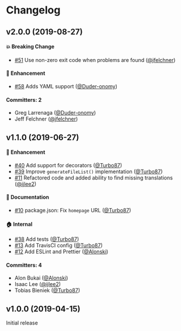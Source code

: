 # Changelog

## v2.0.0 (2019-08-27)

#### :boom: Breaking Change
* [#51](https://github.com/simplabs/ember-intl-analyzer/pull/51) Use non-zero exit code when problems are found ([@jfelchner](https://github.com/jfelchner))

#### :rocket: Enhancement
* [#58](https://github.com/simplabs/ember-intl-analyzer/pull/58) Adds YAML support ([@Duder-onomy](https://github.com/Duder-onomy))

#### Committers: 2
- Greg Larrenaga ([@Duder-onomy](https://github.com/Duder-onomy))
- Jeff Felchner ([@jfelchner](https://github.com/jfelchner))


## v1.1.0 (2019-06-27)

#### :rocket: Enhancement
* [#40](https://github.com/simplabs/ember-intl-analyzer/pull/40) Add support for decorators ([@Turbo87](https://github.com/Turbo87))
* [#39](https://github.com/simplabs/ember-intl-analyzer/pull/39) Improve `generateFileList()` implementation ([@Turbo87](https://github.com/Turbo87))
* [#11](https://github.com/simplabs/ember-intl-analyzer/pull/11) Refactored code and added ability to find missing translations ([@ijlee2](https://github.com/ijlee2))

#### :memo: Documentation
* [#10](https://github.com/simplabs/ember-intl-analyzer/pull/10) package.json: Fix `homepage` URL ([@Turbo87](https://github.com/Turbo87))

#### :house: Internal
* [#38](https://github.com/simplabs/ember-intl-analyzer/pull/38) Add tests ([@Turbo87](https://github.com/Turbo87))
* [#13](https://github.com/simplabs/ember-intl-analyzer/pull/13) Add TravisCI config ([@Turbo87](https://github.com/Turbo87))
* [#12](https://github.com/simplabs/ember-intl-analyzer/pull/12) Add ESLint and Prettier ([@Alonski](https://github.com/Alonski))

#### Committers: 4
- Alon Bukai ([@Alonski](https://github.com/Alonski))
- Isaac Lee ([@ijlee2](https://github.com/ijlee2))
- Tobias Bieniek ([@Turbo87](https://github.com/Turbo87))


## v1.0.0 (2019-04-15)

Initial release
